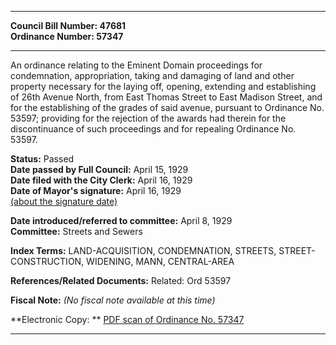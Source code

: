 * * * * *  
  
**Council Bill Number: [](#h0)[](#h2)47681**   
**Ordinance Number: 57347**  
  
* * * * *  
  
An ordinance relating to the Eminent Domain proceedings for condemnation, appropriation, taking and damaging of land and other property necessary for the laying off, opening, extending and establishing of 26th Avenue North, from East Thomas Street to East Madison Street, and for the establishing of the grades of said avenue, pursuant to Ordinance No. 53597; providing for the rejection of the awards had therein for the discontinuance of such proceedings and for repealing Ordinance No. 53597.  
  
**Status:** Passed   
**Date passed by Full Council:** April 15, 1929   
**Date filed with the City Clerk:** April 16, 1929   
**Date of Mayor's signature:** April 16, 1929   
[(about the signature date)](/~public/approvaldate.htm)   
  
  
**Date introduced/referred to committee:** April 8, 1929   
**Committee:** Streets and Sewers   
  
**Index Terms:** LAND-ACQUISITION, CONDEMNATION, STREETS, STREET-CONSTRUCTION, WIDENING, MANN, CENTRAL-AREA  
  
**References/Related Documents:** Related: Ord 53597  
  
**Fiscal Note:** *(No fiscal note available at this time)*  
  
**Electronic Copy: ** [PDF scan of Ordinance No. 57347](/~archives/Ordinances/Ord_57347.pdf)  
  
* * * * *  
